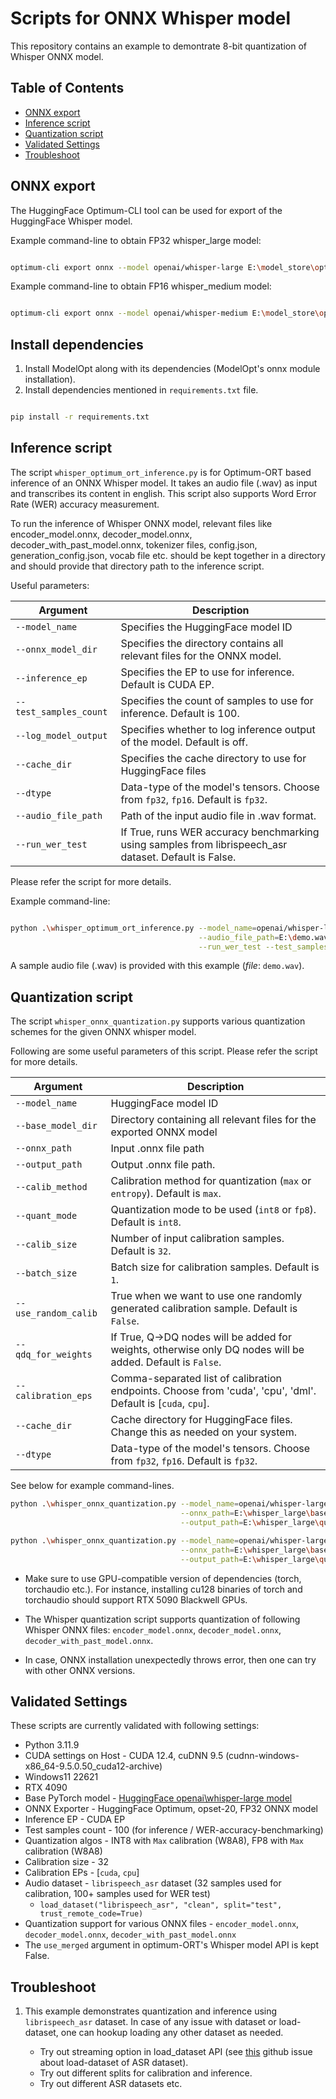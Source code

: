 # Scripts for ONNX Whisper model

This repository contains an example to demontrate 8-bit quantization of Whisper ONNX model.

## Table of Contents

- [ONNX export](#onnx-export)
- [Inference script](#inference-script)
- [Quantization script](#quantization-script)
- [Validated Settings](#validated-settings)
- [Troubleshoot](#troubleshoot)

## ONNX export

The HuggingFace Optimum-CLI tool can be used for export of the HuggingFace Whisper model.

Example command-line to obtain FP32 whisper_large model:

```bash

optimum-cli export onnx --model openai/whisper-large E:\model_store\optimum\whisper_large --task automatic-speech-recognition-with-past --opset 20

```

Example command-line to obtain FP16 whisper_medium model:

```bash

optimum-cli export onnx --model openai/whisper-medium E:\model_store\optimum\whisper_medium --task automatic-speech-recognition-with-past --opset 20 --dtype fp16 --device cuda

```

## Install dependencies

1. Install ModelOpt along with its dependencies (ModelOpt's onnx module installation).
1. Install dependencies mentioned in `requirements.txt` file.

```bash

pip install -r requirements.txt

```

## Inference script

The script `whisper_optimum_ort_inference.py` is for Optimum-ORT based inference of an ONNX Whisper model. It takes an audio file (.wav) as input and transcribes its content in english. This script also supports Word Error Rate (WER) accuracy measurement.

To run the inference of Whisper ONNX model, relevant files like encoder_model.onnx, decoder_model.onnx, decoder_with_past_model.onnx, tokenizer files, config.json, generation_config.json, vocab file etc. should be kept together in a directory and should provide that directory path to the inference script.

Useful parameters:

| **Argument** | **Description** |
|---------------------------|------------------------------------------------------------------------------------------------------|
| `--model_name` | Specifies the HuggingFace model ID |
| `--onnx_model_dir` | Specifies the directory contains all relevant files for the ONNX model. |
| `--inference_ep` | Specifies the EP to use for inference. Default is CUDA EP. |
| `--test_samples_count` | Specifies the count of samples to use for inference. Default is 100. |
| `--log_model_output` | Specifies whether to log inference output of the model. Default is off. |
| `--cache_dir` | Specifies the cache directory to use for HuggingFace files |
| `--dtype` | Data-type of the model's tensors. Choose from `fp32`, `fp16`. Default is `fp32`. |
| `--audio_file_path` | Path of the input audio file in .wav format. |
| `--run_wer_test` | If True, runs WER accuracy benchmarking using samples from librispeech_asr dataset. Default is False.|

Please refer the script for more details.

Example command-line:

```bash

python .\whisper_optimum_ort_inference.py --model_name=openai/whisper-large --onnx_model_dir=E:\whisper_large \
                                          --audio_file_path=E:\demo.wav \
                                          --run_wer_test --test_samples_count=50

```

A sample audio file (.wav) is provided with this example (*file*: `demo.wav`).

## Quantization script

The script `whisper_onnx_quantization.py` supports various quantization schemes for the given ONNX whisper model.

Following are some useful parameters of this script. Please refer the script for more details.

| **Argument** | **Description** |
|---------------------------|--------------------------------------------------------------------------------------------------------------|
| `--model_name` | HuggingFace model ID |
| `--base_model_dir` | Directory containing all relevant files for the exported ONNX model |
| `--onnx_path     ` | Input .onnx file path |
| `--output_path ` | Output .onnx file path. |
| `--calib_method` | Calibration method for quantization (`max` or `entropy`). Default is `max`. |
| `--quant_mode` | Quantization mode to be used (`int8` or `fp8`). Default is `int8`. |
| `--calib_size` | Number of input calibration samples. Default is `32`. |
| `--batch_size` | Batch size for calibration samples. Default is `1`. |
| `--use_random_calib` | True when we want to use one randomly generated calibration sample. Default is `False`. |
| `--qdq_for_weights` | If True, Q->DQ nodes will be added for weights, otherwise only DQ nodes will be added. Default is `False`. |
| `--calibration_eps` | Comma-separated list of calibration endpoints. Choose from 'cuda', 'cpu', 'dml'. Default is \[`cuda`, `cpu`\]. |
| `--cache_dir` | Cache directory for HuggingFace files. Change this as needed on your system. |
| `--dtype` | Data-type of the model's tensors. Choose from `fp32`, `fp16`. Default is `fp32`. |

See below for example command-lines.

```bash
python .\whisper_onnx_quantization.py --model_name=openai/whisper-large --base_model_dir=E:\whisper_large\base \
                                      --onnx_path=E:\whisper_large\base\encoder_model.onnx \
                                      --output_path=E:\whisper_large\quant_output\encoder_model.onnx

```

```bash
python .\whisper_onnx_quantization.py --model_name=openai/whisper-large --base_model_dir=E:\whisper_large\base \
                                      --onnx_path=E:\whisper_large\base\decoder_model.onnx \
                                      --output_path=E:\whisper_large\quant_output\decoder_model.onnx
```

- Make sure to use GPU-compatible version of dependencies (torch, torchaudio etc.). For instance, installing cu128 binaries of torch and torchaudio should support RTX 5090 Blackwell GPUs.

- The Whisper quantization script supports quantization of following Whisper ONNX files: `encoder_model.onnx`, `decoder_model.onnx`, `decoder_with_past_model.onnx`.

- In case, ONNX installation unexpectedly throws error, then one can try with other ONNX versions.

## Validated Settings

These scripts are currently validated with following settings:

- Python 3.11.9
- CUDA settings on Host - CUDA 12.4, cuDNN 9.5 (cudnn-windows-x86_64-9.5.0.50_cuda12-archive)
- Windows11 22621
- RTX 4090
- Base PyTorch model - [HuggingFace openai\\whisper-large model](https://huggingface.co/openai/whisper-large)
- ONNX Exporter - HuggingFace Optimum, opset-20, FP32 ONNX model
- Inference EP - CUDA EP
- Test samples count - 100 (for inference / WER-accuracy-benchmarking)
- Quantization algos - INT8 with `Max` calibration (W8A8), FP8 with `Max` calibration (W8A8)
- Calibration size - 32
- Calibration EPs - \[`cuda`, `cpu`\]
- Audio dataset - `librispeech_asr` dataset (32 samples used for calibration, 100+ samples used for WER test)
  - `load_dataset("librispeech_asr", "clean", split="test", trust_remote_code=True)`
- Quantization support for various ONNX files - `encoder_model.onnx`, `decoder_model.onnx`, `decoder_with_past_model.onnx`
- The `use_merged` argument in optimum-ORT's Whisper model API is kept False.

## Troubleshoot

1. This example demonstrates quantization and inference using `librispeech_asr` dataset. In case of any issue with dataset or load-dataset, one can hookup loading any other dataset as needed.

   - Try out streaming option in load_dataset API (see [this](https://github.com/huggingface/datasets/issues/4609) github issue about load-dataset of ASR dataset).
   - Try out different splits for calibration and inference.
   - Try out different ASR datasets etc.
